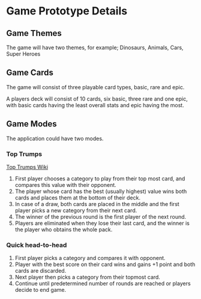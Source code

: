 # Game Prototype Details

## Game Themes

The game will have two themes, for example; Dinosaurs, Animals, Cars, Super Heroes

## Game Cards

The game will consist of three playable card types, basic, rare and epic.

A players deck will consist of 10 cards, six basic, three rare and one epic, with basic cards having the least overall stats and epic having the most.

## Game Modes

The application could have two modes.

### Top Trumps

[Top Trumps Wiki](https://en.wikipedia.org/wiki/Top_Trumps)

1. First player chooses a category to play from their top most card, and compares this value with their opponent.
2. The player whose card has the best (usually highest) value wins both cards and places them at the bottom of their deck.
3. In case of a draw, both cards are placed in the middle and the first player picks a new category from their next card.
4. The winner of the previous round is the first player of the next round.
5. Players are eliminated when they lose their last card, and the winner is the player who obtains the whole pack.

### Quick head-to-head

1. First player picks a category and compares it with opponent.
2. Player with the best score on their card wins and gains +1 point and both cards are discarded.
3. Next player then picks a category from their topmost card.
4. Continue until predetermined number of rounds are reached or players decide to end game.
